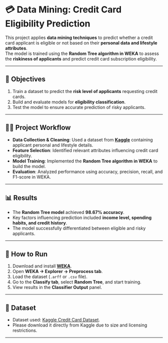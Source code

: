 # 💳 Data Mining: Credit Card Eligibility Prediction  

This project applies **data mining techniques** to predict whether a credit card applicant is eligible or not based on their **personal data and lifestyle attributes**.  
The model is trained using the **Random Tree algorithm in WEKA** to assess the **riskiness of applicants** and predict credit card subscription eligibility.  

---

## 🎯 Objectives  
1. Train a dataset to predict the **risk level of applicants** requesting credit cards.  
2. Build and evaluate models for **eligibility classification**.  
3. Test the model to ensure accurate prediction of risky applicants.  

---

## 🧑‍💻 Project Workflow  
- **Data Collection & Cleaning**: Used a dataset from **[Kaggle](https://www.kaggle.com/datasets/tanayatipre/car-price-prediction-dataset/data)** containing applicant personal and lifestyle details.  
- **Feature Selection**: Identified relevant attributes influencing credit card eligibility.  
- **Model Training**: Implemented the **Random Tree algorithm in WEKA** to build the model.  
- **Evaluation**: Analyzed performance using accuracy, precision, recall, and F1-score in WEKA.  

---

## 📊 Results  
- The **Random Tree model** achieved **98.67% accuracy**.  
- Key factors influencing prediction included **income level, spending habits, and credit history**.  
- The model successfully differentiated between eligible and risky applicants.  

---

## 🚀 How to Run  
1. Download and install **[WEKA](https://www.cs.waikato.ac.nz/ml/weka/)**.  
2. Open **WEKA → Explorer → Preprocess tab**.  
3. Load the dataset (`.arff` or `.csv` file).  
4. Go to the **Classify tab**, select **Random Tree**, and start training.  
5. View results in the **Classifier Output** panel.  

---

## 📂 Dataset  
- Dataset used: [Kaggle Credit Card Dataset](https://www.kaggle.com/datasets/tanayatipre/car-price-prediction-dataset/data).  
- Please download it directly from Kaggle due to size and licensing restrictions.  

---

